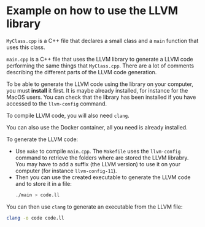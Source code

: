 # Example on how to use the LLVM library

`MyClass.cpp` is a C++ file that declares a small class and a `main` function that uses this class.

`main.cpp` is a C++ file that uses the LLVM library to generate a LLVM code performing the same things that `MyClass.cpp`. There are a lot of comments describing the different parts of the LLVM code generation.

To be able to generate the LLVM code using the library on your computer, you must **install** it first. It is maybe already installed, for instance for the MacOS users. You can check that the library has been installed if you have accessed to the `llvm-config` command.

To compile LLVM code, you will also need `clang`.

You can also use the Docker container, all you need is already installed.

To generate the LLVM code:
- Use `make` to compile `main.cpp`. The `Makefile` uses the `llvm-config` command to retrieve the folders where are stored the LLVM librabry. You may have to add a suffix (the LLVM version) to use it on your computer (for instance `llvm-config-11`).
- Then you can use the created executable to generate the LLVM code and to store it in a file:
  ```bash
  ./main > code.ll
  ```

You can then use `clang` to generate an executable from the LLVM file:
```bash
clang -o code code.ll
```
